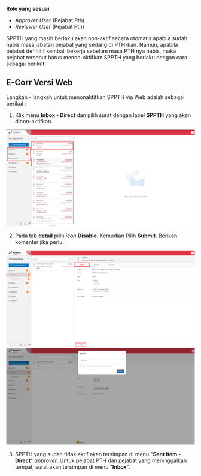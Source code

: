 **Role yang sesuai**

- *Approver User* (Pejabat Pth)
- *Reviewer User* (Pejabat Pth)

SPPTH yang masih berlaku akan non-aktif secara otomatis apabila sudah habis masa jabatan pejabat yang sedang di PTH-kan.  Namun, apabila pejabat definitif kembali bekerja sebelum masa PTH nya habis, maka pejabat tersebut harus menon-aktifkan SPPTH yang berlaku dengan cara sebagai berikut:

## **E-Corr Versi Web**

Langkah - langkah untuk menonaktifkan SPPTH via Web adalah sebagai berikut :

1. Klik menu **Inbox - Direct** dan pilih surat dengan label **SPPTH** yang akan dinon-aktifkan.

![gambar](SPPTH/SPPTH_Web/SPPTH30.png)

2. Pada tab **detail** pilih _icon_ **Disable**. Kemudian Pilih **Submit**. Berikan komentar jika perlu.

![gambar](SPPTH/SPPTH_Web/SPPTH40.png) ![gambar](SPPTH/SPPTH_Web/SPPTH41.png)

3. SPPTH yang sudah tidak aktif akan tersimpan di menu "**Sent Item - Direct**" *approver*. Untuk pejabat PTH dan pejabat yang meninggalkan tempat, surat akan tersimpan di menu "**Inbox**".


